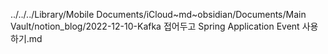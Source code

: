 ../../../Library/Mobile Documents/iCloud~md~obsidian/Documents/Main Vault/notion_blog/2022-12-10-Kafka 접어두고 Spring Application Event 사용하기.md